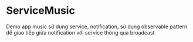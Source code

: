 # ServiceMusic
Demo app music sử dụng service, notification, sử dụng observable pattern để giao tiếp giữa notification với service thông qua broadcast
